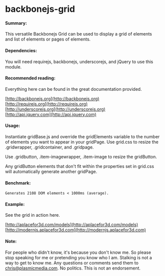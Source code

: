 # backbonejs-grid

#### Summary: 
This versatile Backbonejs Grid can be used to display a grid of elements and list of elements or pages of elements.

#### Dependencies:
You will need requirejs, backbonejs, underscorejs, and jQuery to use this module.  

#### Recommended reading:
Everything here can be found in the great documentation provided. 

[](http://)
	[http://backbonejs.org](http://backbonejs.org)  
[](http://)
	[http://requirejs.org](http://requirejs.org)  
[](http://)	
	[http://underscorejs.org](http://underscorejs.org)  
[](http://)
	[http://api.jquery.com](http://api.jquery.com)


#### Usage: 

Instantiate gridBase.js and override the gridElements variable to the number of elements you want to appear in your gridPage. Use grid.css to resize the .gridwrapper, .gridcontainer, and .gridpage. 

Use .gridbutton, .item-imagewrapper, .item-image to resize the gridButton. 

Any gridButton elements that don't fit within the properties set in grid.css will automatically generate another gridPage.  

#### Benchmark: 

	Generates 2108 DOM elements < 1000ms (average).

#### Example: 
See the grid in action here.

[](http://)
	[http://aplacefor3d.com/models](http://aplacefor3d.com/models)  
[](http://)
	[http://modernjs.aplacefor3d.com](http://modernjs.aplacefor3d.com)  

#### Note: 
For people who didn't know, it's because you don't know me. So please stop speaking for me or pretending you know who I am. Stalking is not a way to get to know me. Any questions or comments send them to chris@plasmicmedia.com. No politics. This is not an endorsement. 


